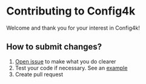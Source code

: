 # Contributing to Config4k
Welcome and thank you for your interest in Config4k!
## How to submit changes?
1. [Open issue](https://github.com/config4k/config4k/issues) to make what you do clearer
2. Test your code if necessary. See an [example](https://github.com/config4k/config4k/blob/master/src/test/io/github/config4k/TestExtension.kt)
3. Create pull request
